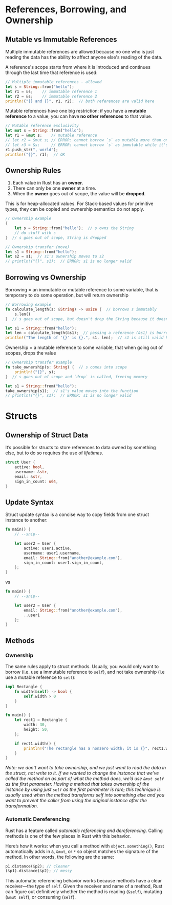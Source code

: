 # References, Borrowing, and Ownership

## Mutable vs Immutable References

Multiple immutable references are allowed because no one who is just reading the data has the ability to affect anyone else's reading of the data.

A reference's scope starts from where it is introduced and continues through the last time that reference is used:

```rust
// Multiple immutable references - allowed
let s = String::from("hello");
let r1 = &s;    // immutable reference 1
let r2 = &s;    // immutable reference 2
println!("{} and {}", r1, r2);  // both references are valid here
```

Mutable references have one big restriction: if you have a **mutable reference** to a value, you can have **no other references** to that value.

```rust
// Mutable reference exclusivity
let mut s = String::from("hello");
let r1 = &mut s;    // mutable reference
// let r2 = &mut s; // ERROR: cannot borrow `s` as mutable more than once
// let r3 = &s;     // ERROR: cannot borrow `s` as immutable while it's borrowed as mutable
r1.push_str(", world");
println!("{}", r1);  // OK
```

## Ownership Rules

1. Each value in Rust has an **owner**.
2. There can only be one **owner** at a time.
3. When the **owner** goes out of scope, the value will be **dropped**.

This is for heap-allocated values. For Stack-based values for primitive types, they can be copied and
ownership semantics do not apply.

```rust
// Ownership example
{
    let s = String::from("hello");  // s owns the String
    // do stuff with s
}  // s goes out of scope, String is dropped

// Ownership transfer (move)
let s1 = String::from("hello");
let s2 = s1;  // s1's ownership moves to s2
// println!("{}", s1);  // ERROR: s1 is no longer valid
```

## Borrowing vs Ownership

Borrowing = an immutable or mutable reference to some variable, that is temporary to do some operation, but will return ownership

```rust
// Borrowing example
fn calculate_length(s: &String) -> usize {  // borrows s immutably
    s.len()
}  // s goes out of scope, but doesn't drop the String because it doesn't have ownership

let s1 = String::from("hello");
let len = calculate_length(&s1);  // passing a reference (&s1) is borrowing
println!("The length of '{}' is {}.", s1, len);  // s1 is still valid here
```

Ownership = a mutable reference to some variable, that when going out of scopes, drops the value

```rust
// Ownership transfer example
fn take_ownership(s: String) {  // s comes into scope
    println!("{}", s);
}  // s goes out of scope and `drop` is called, freeing memory

let s1 = String::from("hello");
take_ownership(s1);  // s1's value moves into the function
// println!("{}", s1);  // ERROR: s1 is no longer valid
```

# Structs

## Ownership of Struct Data

It’s possible for structs to store references to data owned by something else, but to do so requires the use of _lifetimes_.

```rust
struct User {
    active: bool,
    username: &str,
    email: &str,
    sign_in_count: u64,
}
```

## Update Syntax

Struct update syntax is a concise way to copy fields from one struct instance to another:

```rust
fn main() {
    // --snip--

    let user2 = User {
        active: user1.active,
        username: user1.username,
        email: String::from("another@example.com"),
        sign_in_count: user1.sign_in_count,
    };
}
```

vs

```rust
fn main() {
    // --snip--

    let user2 = User {
        email: String::from("another@example.com"),
        ..user1
    };
}
```

## Methods

### Ownership

The same rules apply to struct methods. Usually, you would only want to borrow (i.e. use a immutable reference to `self`), and
not take ownership (i.e use a mutable reference to `self`):

```rust
impl Rectangle {
    fn width(&self) -> bool {
        self.width > 0
    }
}

fn main() {
    let rect1 = Rectangle {
        width: 30,
        height: 50,
    };

    if rect1.width() {
        println!("The rectangle has a nonzero width; it is {}", rect1.width);
    }
}
```

_Note: we don’t want to take ownership, and we just want to read the data in the struct, not write to it. If we wanted to change the instance that we’ve called the method on as part of what the method does, we’d use `&mut self` as the first parameter. Having a method that takes ownership of the instance by using just `self` as the first parameter is rare; this technique is usually used when the method transforms self into something else and you want to prevent the caller from using the original instance after the transformation._

### Automatic Dereferencing

Rust has a feature called _automatic referencing and dereferencing_. Calling methods is one of the few places in Rust with this behavior.

Here’s how it works: when you call a method with `object.something()`, Rust automatically adds in `&`, `&mut`, or `*` so object matches the signature of the method. In other words, the following are the same:

```rust
p1.distance(&p2); // cleaner
(&p1).distance(&p2); // messy
```

This automatic referencing behavior works because methods have a clear receiver—the type of `self`. Given the receiver and name of a method, Rust can figure out definitively whether the method is reading (`&self`), mutating (`&mut self`), or consuming (`self`).
